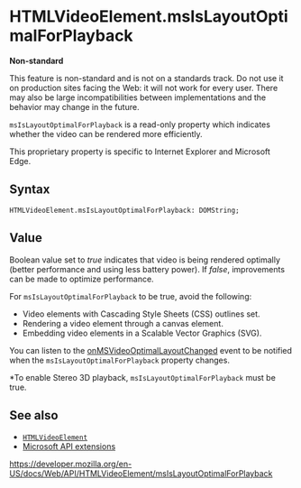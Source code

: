 # HTMLVideoElement.msIsLayoutOptimalForPlayback

**Non-standard**

This feature is non-standard and is not on a standards track. Do not use it on production sites facing the Web: it will not work for every user. There may also be large incompatibilities between implementations and the behavior may change in the future.

`msIsLayoutOptimalForPlayback` is a read-only property which indicates whether the video can be rendered more efficiently.

This proprietary property is specific to Internet Explorer and Microsoft Edge.

## Syntax

    HTMLVideoElement.msIsLayoutOptimalForPlayback: DOMString;

## Value

Boolean value set to _true_ indicates that video is being rendered optimally (better performance and using less battery power). If _false_, improvements can be made to optimize performance.

For `msIsLayoutOptimalForPlayback` to be true, avoid the following:

- Video elements with Cascading Style Sheets (CSS) outlines set.
- Rendering a video element through a canvas element.
- Embedding video elements in a Scalable Vector Graphics (SVG).

You can listen to the [onMSVideoOptimalLayoutChanged](onmsvideooptimallayoutchanged) event to be notified when the `msIsLayoutOptimalForPlayback` property changes.

\*To enable Stereo 3D playback, `msIsLayoutOptimalForPlayback` must be true.

## See also

- [`HTMLVideoElement`](../htmlvideoelement)
- [Microsoft API extensions](../microsoft_extensions)

<a href="https://developer.mozilla.org/en-US/docs/Web/API/HTMLVideoElement/msIsLayoutOptimalForPlayback" class="_attribution-link">https://developer.mozilla.org/en-US/docs/Web/API/HTMLVideoElement/msIsLayoutOptimalForPlayback</a>
